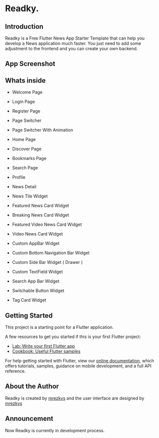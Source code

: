 # Readky.

## Introduction

Readky is a Free Flutter News App Starter Template that can help you develop a News application much faster. You just need to add some adjustment to the frontend and you can create your own backend.

## App Screenshot

## Whats inside

- Welcome Page
- Login Page
- Register Page
- Page Switcher
- Page Switcher With Animation
- Home Page
- Discover Page
- Bookmarks Page
- Search Page
- Profile
- News Detail

- News Tile Widget
- Featured News Card Widget
- Breaking News Card Widget
- Featured Video News Card Widget
- Video News Card Widget
- Custom AppBar Widget
- Custom Bottom Navigation Bar Widget
- Custom Side Bar Widget ( Drawer )
- Custom TextField Widget
- Search App Bar Widget
- Switchable Button Widget
- Tag Card Widget
## Getting Started

This project is a starting point for a Flutter application.

A few resources to get you started if this is your first Flutter project:

- [Lab: Write your first Flutter app](https://flutter.dev/docs/get-started/codelab)
- [Cookbook: Useful Flutter samples](https://flutter.dev/docs/cookbook)

For help getting started with Flutter, view our 
[online documentation](https://flutter.dev/docs), which offers tutorials, 
samples, guidance on mobile development, and a full API reference.

## About the Author

Readky is created by [mrezkys](https://www.facebook.com/mrezkys12) and the user interface are designed by [mrezkys](https://www.facebook.com/mrezkys12)


## Announcement

Now Readky is currently in development process.
